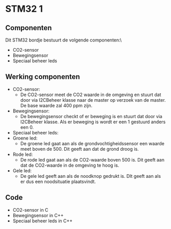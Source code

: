 # STM32 1
## Componenten
Dit STM32 bordje bestuurt de volgende componenten:\
- CO2-sensor
- Bewegingsensor
- Speciaal beheer leds

## Werking componenten
- CO2-sensor:
  - De CO2-sensor meet de CO2 waarde in de omgeving en stuurt dat door via I2CBeheer klasse naar de master op verzoek van de master. De base waarde zal 400 ppm zijn.
- Bewegingsensor:
  - De bewegingsensor checkt of er beweging is en stuurt dat door via I2CBeheer klasse. Als er beweging is wordt er een 1 gestuurd anders een 0.
-  Speciaal beheer leds:
  - Groene led:
    - De groene led gaat aan als de grondvochtigheidssensor een waarde meet boven de 500. Dit geeft aan dat de grond droog is.
  - Rode led:
     - De rode led gaat aan als de CO2-waarde boven 500 is. Dit geeft aan dat de CO2-waarde in de omgeving te hoog is.
  - Gele led:
     - De gele led geeft aan als de noodknop gedrukt is. DIt geeft aan als er dus een noodsituatie plaatsvindt.
## Code
- CO2-sensor in C
- Bewegingsensor in C++
- Speciaal beheer leds in C++

